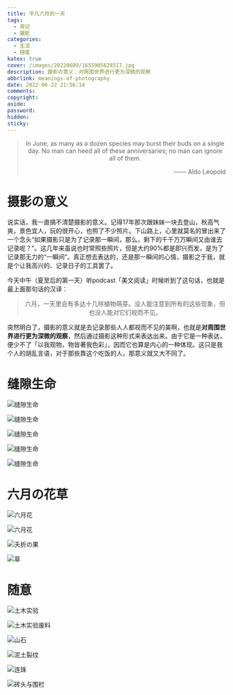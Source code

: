 ```yaml
---
title: 平凡六月的一天
tags:
  - 周记
  - 摄影
categories:
  - 生活
  - 随笔
katex: true
cover: /images/20220609/1655905628517.jpg
description: 摄影の意义：对周围世界进行更为深微的观察
abbrlink: meanings-of-photography
date: 2022-06-22 21:56:14
comments:
copyright:
aside:
password:
hidden:
sticky:
---
```


> <center>In June, as many as a dozen species may burst their buds on a single day. No man can heed all of these anniversaries; no man can ignore all of them.</center>
> <p align="right">—— Aldo Leopold</p>

# 摄影の意义

说实话，我一直搞不清楚摄影的意义。记得17年那次跟妹妹一块去登山，秋高气爽，景色宜人，玩的很开心，也照了不少照片。下山路上，心里就莫名的冒出来了一个念头<q>如果摄影只是为了记录那一瞬间，那么，剩下的千千万万瞬间又由谁去记录呢？</q>。这几年来虽说也时常照些照片，但是大约90%都是即兴而发，是为了记录那无力的<q>一瞬间</q>。真正想去表达的，还是那一瞬间的心情，摄影之于我，就是个让我高兴的、记录日子的工具罢了。

今天中午（夏至后的第一天）听podcast「美文阅读」时候听到了这句话，也就是最上面那句话的汉译：

> <center>六月，一天里会有多达十几样植物萌芽。没人能注意到所有的这些现象，但也没人能对它们视而不见。
> </center>

突然明白了，摄影的意义就是去记录那些人人都视而不见的美啊，也就是**对周围世界进行更为深微的观察**，然后通过摄影这种形式来表达出来。由于它是一种表达，便少不了「以我观物，物皆著我色彩」，因而它也算是内心的一种体现。这只是我个人的胡乱言语，对于那些靠这个吃饭的人，那意义就又大不同了。

# 缝隙生命

![缝隙生命](/images/20220609/1655905628343.jpg)

![缝隙生命](/images/20220609/1655905628352.jpg)

![缝隙生命](/images/20220609/1655905628467.jpg)

![缝隙生命](/images/20220609/1655905628324.jpg)

![缝隙生命](/images/20220609/1655905628333.jpg)

# 六月の花草

![六月花](/images/20220609/1655905628436.jpg)

![六月花](/images/20220609/1655905628453.jpg)

![夭折の果](/images/20220609/1655905628479.jpg)

![草](/images/20220609/1655905628490.jpg)
# 随意

![土木实验](/images/20220609/1655905628363.jpg)

![土木实验废料](/images/20220609/1655905628416.jpg)

![山石](/images/20220609/1655905628391.jpg)

![泥土裂纹](/images/20220609/1655905628404.jpg)

![连珠](/images/20220609/1655905628505.jpg)

![砖头与围栏](/images/20220609/1655905628377.jpg)

